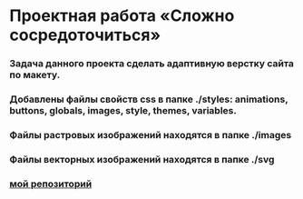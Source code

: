 # Проектная работа «Сложно сосредоточиться»

### Задача данного проекта сделать адаптивную верстку сайта по макету.

### Добавлены файлы свойств css в папке ./styles: animations, buttons, globals, images, style, themes, variables. 

### Файлы растровых изображений находятся в папке ./images

### Файлы векторных изображений находятся в папке ./svg

### [мой репозиторий][def]

[def]: https://github.com/ais-94/zakrivayuschiy-teg-f.git
